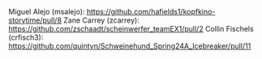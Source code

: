 Miguel Alejo (msalejo): https://github.com/hafields1/kopfkino-storytime/pull/8
Zane Carrey (zcarrey): https://github.com/zschaadt/scheinwerfer_teamEX1/pull/2
Collin Fischels (crfisch3): https://github.com/quintyn/Schweinehund_Spring24A_Icebreaker/pull/11
